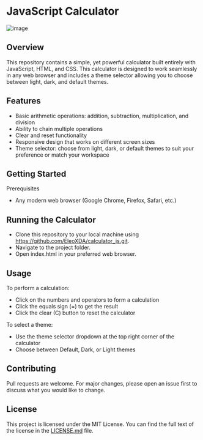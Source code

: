 # JavaScript Calculator

![image](https://github.com/EleoXDA/calculator_js/assets/27622683/a2243ee2-348d-446b-a0fb-f4c0dd865e17)

## Overview
This repository contains a simple, yet powerful calculator built entirely with JavaScript, HTML, and CSS. This calculator is designed to work seamlessly in any web browser and includes a theme selector allowing you to choose between light, dark, and default themes.

## Features
- Basic arithmetic operations: addition, subtraction, multiplication, and division
- Ability to chain multiple operations
- Clear and reset functionality
- Responsive design that works on different screen sizes
- Theme selector: choose from light, dark, or default themes to suit your preference or match your workspace

## Getting Started
Prerequisites
- Any modern web browser (Google Chrome, Firefox, Safari, etc.)

## Running the Calculator
- Clone this repository to your local machine using https://github.com/EleoXDA/calculator_js.git.
- Navigate to the project folder.
- Open index.html in your preferred web browser.

## Usage
To perform a calculation:
- Click on the numbers and operators to form a calculation
- Click the equals sign (=) to get the result
- Click the clear (C) button to reset the calculator

To select a theme:
- Use the theme selector dropdown at the top right corner of the calculator
- Choose between Default, Dark, or Light themes

## Contributing
Pull requests are welcome. For major changes, please open an issue first to discuss what you would like to change.

## License
This project is licensed under the MIT License. You can find the full text of the license in the [LICENSE.md](LICENSE.md) file.
